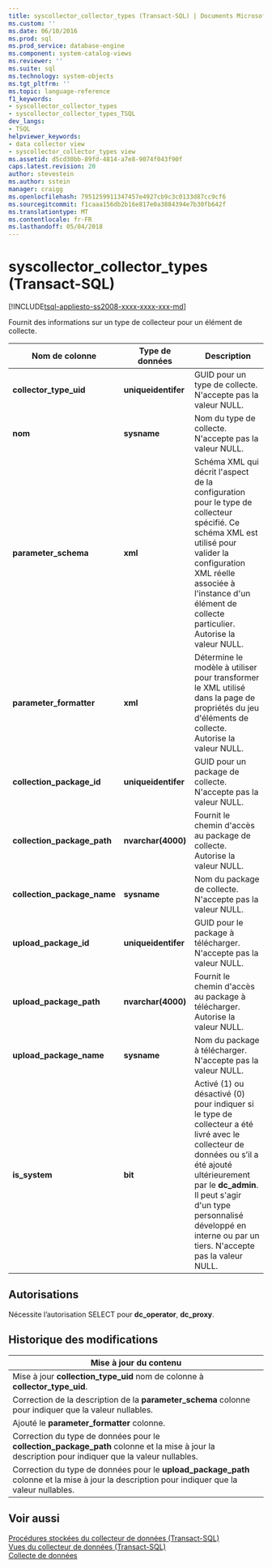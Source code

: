 ```yaml
---
title: syscollector_collector_types (Transact-SQL) | Documents Microsoft
ms.custom: ''
ms.date: 06/10/2016
ms.prod: sql
ms.prod_service: database-engine
ms.component: system-catalog-views
ms.reviewer: ''
ms.suite: sql
ms.technology: system-objects
ms.tgt_pltfrm: ''
ms.topic: language-reference
f1_keywords:
- syscollector_collector_types
- syscollector_collector_types_TSQL
dev_langs:
- TSQL
helpviewer_keywords:
- data collector view
- syscollector_collector_types view
ms.assetid: d5cd30bb-89fd-4814-a7e8-9074f043f90f
caps.latest.revision: 20
author: stevestein
ms.author: sstein
manager: craigg
ms.openlocfilehash: 7951259911347457e4927cb9c3c0133d87cc9cf6
ms.sourcegitcommit: f1caaa156db2b16e817e0a3884394e7b30fb642f
ms.translationtype: MT
ms.contentlocale: fr-FR
ms.lasthandoff: 05/04/2018
---
```

# <a name="syscollectorcollectortypes-transact-sql"></a>syscollector_collector_types (Transact-SQL)
[!INCLUDE[tsql-appliesto-ss2008-xxxx-xxxx-xxx-md](../../includes/tsql-appliesto-ss2008-xxxx-xxxx-xxx-md.md)]

  Fournit des informations sur un type de collecteur pour un élément de collecte.  
  
|Nom de colonne|Type de données| Description|  
|-----------------|---------------|-----------------|  
|**collector_type_uid**|**uniqueidentifer**|GUID pour un type de collecte. N'accepte pas la valeur NULL.|  
|**nom**|**sysname**|Nom du type de collecte. N'accepte pas la valeur NULL.|  
|**parameter_schema**|**xml**|Schéma XML qui décrit l'aspect de la configuration pour le type de collecteur spécifié. Ce schéma XML est utilisé pour valider la configuration XML réelle associée à l'instance d'un élément de collecte particulier. Autorise la valeur NULL.|  
|**parameter_formatter**|**xml**|Détermine le modèle à utiliser pour transformer le XML utilisé dans la page de propriétés du jeu d'éléments de collecte. Autorise la valeur NULL.|  
|**collection_package_id**|**uniqueidentifer**|GUID pour un package de collecte. N'accepte pas la valeur NULL.|  
|**collection_package_path**|**nvarchar(4000)**|Fournit le chemin d'accès au package de collecte. Autorise la valeur NULL.|  
|**collection_package_name**|**sysname**|Nom du package de collecte. N'accepte pas la valeur NULL.|  
|**upload_package_id**|**uniqueidentifer**|GUID pour le package à télécharger. N'accepte pas la valeur NULL.|  
|**upload_package_path**|**nvarchar(4000)**|Fournit le chemin d'accès au package à télécharger. Autorise la valeur NULL.|  
|**upload_package_name**|**sysname**|Nom du package à télécharger. N'accepte pas la valeur NULL.|  
|**is_system**|**bit**|Activé (1) ou désactivé (0) pour indiquer si le type de collecteur a été livré avec le collecteur de données ou s’il a été ajouté ultérieurement par le **dc_admin**. Il peut s'agir d'un type personnalisé développé en interne ou par un tiers. N'accepte pas la valeur NULL.|  
  
## <a name="permissions"></a>Autorisations  
 Nécessite l’autorisation SELECT pour **dc_operator**, **dc_proxy**.  
  
## <a name="change-history"></a>Historique des modifications  
  
|Mise à jour du contenu|  
|---------------------|  
|Mise à jour **collection_type_uid** nom de colonne à **collector_type_uid**.|  
|Correction de la description de la **parameter_schema** colonne pour indiquer que la valeur nullables.|  
|Ajouté le **parameter_formatter** colonne.|  
|Correction du type de données pour le **collection_package_path** colonne et la mise à jour la description pour indiquer que la valeur nullables.|  
|Correction du type de données pour le **upload_package_path** colonne et la mise à jour la description pour indiquer que la valeur nullables.|  
  
## <a name="see-also"></a>Voir aussi  
 [Procédures stockées du collecteur de données &#40;Transact-SQL&#41;](../../relational-databases/system-stored-procedures/data-collector-stored-procedures-transact-sql.md)   
 [Vues du collecteur de données &#40;Transact-SQL&#41;](../../relational-databases/system-catalog-views/data-collector-views-transact-sql.md)   
 [Collecte de données](../../relational-databases/data-collection/data-collection.md)  
  
  

